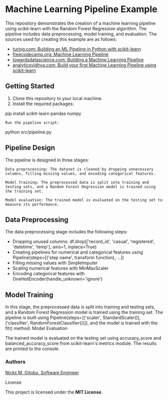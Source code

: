 # Machine Learning Pipeline Example

This repository demonstrates the creation of a machine learning pipeline using scikit-learn with the Random Forest Regression algorithm. The pipeline includes data preprocessing, model training, and evaluation. The sources used for creating this example are as follows:

   - [turing.com: Building an ML Pipeline in Python with scikit-learn](https://www.turing.com/kb/building-ml-pipeline-in-python-with-scikit-learn)
   - [freecodecamp.org: Machine Learning Pipeline](https://www.freecodecamp.org/news/machine-learning-pipeline/)
   - [towardsdatascience.com: Building a Machine Learning Pipeline](https://towardsdatascience.com/building-a-machine-learning-pipeline-3bba20c2352b)
   - [analyticsvidhya.com: Build your first Machine Learning Pipeline using scikit-learn](https://www.analyticsvidhya.com/blog/2020/01/build-your-first-machine-learning-pipeline-using-scikit-learn/)

## Getting Started

   1. Clone this repository to your local machine.
   2. Install the required packages:

pip install scikit-learn pandas numpy

    Run the pipeline script:

python src/pipeline.py

## Pipeline Design

The pipeline is designed in three stages:

    Data preprocessing: The dataset is cleaned by dropping unnecessary columns, filling missing values, and encoding categorical features.

    Model training: The preprocessed data is split into training and testing sets, and a Random Forest Regression model is trained using the training set.

    Model evaluation: The trained model is evaluated on the testing set to measure its performance.

## Data Preprocessing

The data preprocessing stage includes the following steps:

   - Dropping unused columns: df.drop(['record_id', 'casual', 'registered', 'datetime', 'temp'], axis=1, inplace=True)
   - Creating pipelines for numerical and categorical features using Pipeline(steps=[('step name', transform function), …])
   - Filling missing values with SimpleImputer
   - Scaling numerical features with MinMaxScaler
   - Encoding categorical features with OneHotEncoder(handle_unknown='ignore')

## Model Training

In this stage, the preprocessed data is split into training and testing sets, and a Random Forest Regression model is trained using the training set. The pipeline is built using Pipeline(steps=[('scaler', StandardScaler()), ('classifier', RandomForestClassifier())]), and the model is trained with the fit() method.
Model Evaluation

The trained model is evaluated on the testing set using accuracy_score and balanced_accuracy_score from scikit-learn's metrics module. The results are printed to the console.
### Authors

 [Nicks M. Gitobu, Software Engineer](https://www.linkedin.com/in/nicholas-gitobu-973b081b9/)

License

This project is licensed under the **MIT License**.
